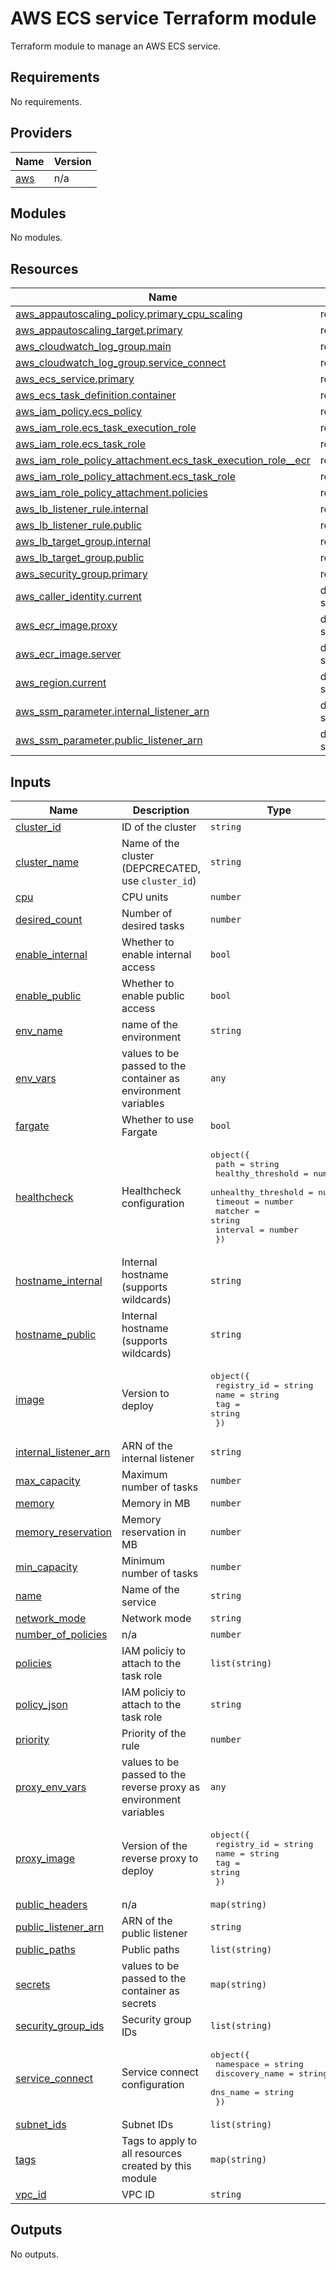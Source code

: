 # AWS ECS service Terraform module

Terraform module to manage an AWS ECS service.
<!-- BEGIN_TF_DOCS -->
## Requirements

No requirements.

## Providers

| Name | Version |
|------|---------|
| <a name="provider_aws"></a> [aws](#provider\_aws) | n/a |

## Modules

No modules.

## Resources

| Name | Type |
|------|------|
| [aws_appautoscaling_policy.primary_cpu_scaling](https://registry.terraform.io/providers/hashicorp/aws/latest/docs/resources/appautoscaling_policy) | resource |
| [aws_appautoscaling_target.primary](https://registry.terraform.io/providers/hashicorp/aws/latest/docs/resources/appautoscaling_target) | resource |
| [aws_cloudwatch_log_group.main](https://registry.terraform.io/providers/hashicorp/aws/latest/docs/resources/cloudwatch_log_group) | resource |
| [aws_cloudwatch_log_group.service_connect](https://registry.terraform.io/providers/hashicorp/aws/latest/docs/resources/cloudwatch_log_group) | resource |
| [aws_ecs_service.primary](https://registry.terraform.io/providers/hashicorp/aws/latest/docs/resources/ecs_service) | resource |
| [aws_ecs_task_definition.container](https://registry.terraform.io/providers/hashicorp/aws/latest/docs/resources/ecs_task_definition) | resource |
| [aws_iam_policy.ecs_policy](https://registry.terraform.io/providers/hashicorp/aws/latest/docs/resources/iam_policy) | resource |
| [aws_iam_role.ecs_task_execution_role](https://registry.terraform.io/providers/hashicorp/aws/latest/docs/resources/iam_role) | resource |
| [aws_iam_role.ecs_task_role](https://registry.terraform.io/providers/hashicorp/aws/latest/docs/resources/iam_role) | resource |
| [aws_iam_role_policy_attachment.ecs_task_execution_role__ecr](https://registry.terraform.io/providers/hashicorp/aws/latest/docs/resources/iam_role_policy_attachment) | resource |
| [aws_iam_role_policy_attachment.ecs_task_role](https://registry.terraform.io/providers/hashicorp/aws/latest/docs/resources/iam_role_policy_attachment) | resource |
| [aws_iam_role_policy_attachment.policies](https://registry.terraform.io/providers/hashicorp/aws/latest/docs/resources/iam_role_policy_attachment) | resource |
| [aws_lb_listener_rule.internal](https://registry.terraform.io/providers/hashicorp/aws/latest/docs/resources/lb_listener_rule) | resource |
| [aws_lb_listener_rule.public](https://registry.terraform.io/providers/hashicorp/aws/latest/docs/resources/lb_listener_rule) | resource |
| [aws_lb_target_group.internal](https://registry.terraform.io/providers/hashicorp/aws/latest/docs/resources/lb_target_group) | resource |
| [aws_lb_target_group.public](https://registry.terraform.io/providers/hashicorp/aws/latest/docs/resources/lb_target_group) | resource |
| [aws_security_group.primary](https://registry.terraform.io/providers/hashicorp/aws/latest/docs/resources/security_group) | resource |
| [aws_caller_identity.current](https://registry.terraform.io/providers/hashicorp/aws/latest/docs/data-sources/caller_identity) | data source |
| [aws_ecr_image.proxy](https://registry.terraform.io/providers/hashicorp/aws/latest/docs/data-sources/ecr_image) | data source |
| [aws_ecr_image.server](https://registry.terraform.io/providers/hashicorp/aws/latest/docs/data-sources/ecr_image) | data source |
| [aws_region.current](https://registry.terraform.io/providers/hashicorp/aws/latest/docs/data-sources/region) | data source |
| [aws_ssm_parameter.internal_listener_arn](https://registry.terraform.io/providers/hashicorp/aws/latest/docs/data-sources/ssm_parameter) | data source |
| [aws_ssm_parameter.public_listener_arn](https://registry.terraform.io/providers/hashicorp/aws/latest/docs/data-sources/ssm_parameter) | data source |

## Inputs

| Name | Description | Type | Default | Required |
|------|-------------|------|---------|:--------:|
| <a name="input_cluster_id"></a> [cluster\_id](#input\_cluster\_id) | ID of the cluster | `string` | `""` | no |
| <a name="input_cluster_name"></a> [cluster\_name](#input\_cluster\_name) | Name of the cluster (DEPCRECATED, use `cluster_id`) | `string` | `""` | no |
| <a name="input_cpu"></a> [cpu](#input\_cpu) | CPU units | `number` | `128` | no |
| <a name="input_desired_count"></a> [desired\_count](#input\_desired\_count) | Number of desired tasks | `number` | `1` | no |
| <a name="input_enable_internal"></a> [enable\_internal](#input\_enable\_internal) | Whether to enable internal access | `bool` | `false` | no |
| <a name="input_enable_public"></a> [enable\_public](#input\_enable\_public) | Whether to enable public access | `bool` | `false` | no |
| <a name="input_env_name"></a> [env\_name](#input\_env\_name) | name of the environment | `string` | n/a | yes |
| <a name="input_env_vars"></a> [env\_vars](#input\_env\_vars) | values to be passed to the container as environment variables | `any` | `{}` | no |
| <a name="input_fargate"></a> [fargate](#input\_fargate) | Whether to use Fargate | `bool` | `false` | no |
| <a name="input_healthcheck"></a> [healthcheck](#input\_healthcheck) | Healthcheck configuration | <pre>object({<br>    path                = string<br>    healthy_threshold   = number<br>    unhealthy_threshold = number<br>    timeout             = number<br>    matcher             = string<br>    interval            = number<br>  })</pre> | <pre>{<br>  "healthy_threshold": 1,<br>  "interval": 5,<br>  "matcher": "200-499",<br>  "path": "/",<br>  "timeout": 2,<br>  "unhealthy_threshold": 3<br>}</pre> | no |
| <a name="input_hostname_internal"></a> [hostname\_internal](#input\_hostname\_internal) | Internal hostname (supports wildcards) | `string` | n/a | yes |
| <a name="input_hostname_public"></a> [hostname\_public](#input\_hostname\_public) | Internal hostname (supports wildcards) | `string` | `""` | no |
| <a name="input_image"></a> [image](#input\_image) | Version to deploy | <pre>object({<br>    registry_id = string<br>    name        = string<br>    tag         = string<br>  })</pre> | <pre>{<br>  "name": "",<br>  "registry_id": "",<br>  "tag": ""<br>}</pre> | no |
| <a name="input_internal_listener_arn"></a> [internal\_listener\_arn](#input\_internal\_listener\_arn) | ARN of the internal listener | `string` | `""` | no |
| <a name="input_max_capacity"></a> [max\_capacity](#input\_max\_capacity) | Maximum number of tasks | `number` | `1` | no |
| <a name="input_memory"></a> [memory](#input\_memory) | Memory in MB | `number` | `512` | no |
| <a name="input_memory_reservation"></a> [memory\_reservation](#input\_memory\_reservation) | Memory reservation in MB | `number` | `256` | no |
| <a name="input_min_capacity"></a> [min\_capacity](#input\_min\_capacity) | Minimum number of tasks | `number` | `1` | no |
| <a name="input_name"></a> [name](#input\_name) | Name of the service | `string` | n/a | yes |
| <a name="input_network_mode"></a> [network\_mode](#input\_network\_mode) | Network mode | `string` | `"bridge"` | no |
| <a name="input_number_of_policies"></a> [number\_of\_policies](#input\_number\_of\_policies) | n/a | `number` | `0` | no |
| <a name="input_policies"></a> [policies](#input\_policies) | IAM policiy to attach to the task role | `list(string)` | `[]` | no |
| <a name="input_policy_json"></a> [policy\_json](#input\_policy\_json) | IAM policiy to attach to the task role | `string` | `null` | no |
| <a name="input_priority"></a> [priority](#input\_priority) | Priority of the rule | `number` | `1` | no |
| <a name="input_proxy_env_vars"></a> [proxy\_env\_vars](#input\_proxy\_env\_vars) | values to be passed to the reverse proxy as environment variables | `any` | `{}` | no |
| <a name="input_proxy_image"></a> [proxy\_image](#input\_proxy\_image) | Version of the reverse proxy to deploy | <pre>object({<br>    registry_id = string<br>    name        = string<br>    tag         = string<br>  })</pre> | <pre>{<br>  "name": "reverse-proxy",<br>  "registry_id": "",<br>  "tag": "latest"<br>}</pre> | no |
| <a name="input_public_headers"></a> [public\_headers](#input\_public\_headers) | n/a | `map(string)` | `{}` | no |
| <a name="input_public_listener_arn"></a> [public\_listener\_arn](#input\_public\_listener\_arn) | ARN of the public listener | `string` | `""` | no |
| <a name="input_public_paths"></a> [public\_paths](#input\_public\_paths) | Public paths | `list(string)` | `[]` | no |
| <a name="input_secrets"></a> [secrets](#input\_secrets) | values to be passed to the container as secrets | `map(string)` | `{}` | no |
| <a name="input_security_group_ids"></a> [security\_group\_ids](#input\_security\_group\_ids) | Security group IDs | `list(string)` | `[]` | no |
| <a name="input_service_connect"></a> [service\_connect](#input\_service\_connect) | Service connect configuration | <pre>object({<br>    namespace      = string<br>    discovery_name = string<br>    dns_name       = string<br>  })</pre> | `null` | no |
| <a name="input_subnet_ids"></a> [subnet\_ids](#input\_subnet\_ids) | Subnet IDs | `list(string)` | `[]` | no |
| <a name="input_tags"></a> [tags](#input\_tags) | Tags to apply to all resources created by this module | `map(string)` | `{}` | no |
| <a name="input_vpc_id"></a> [vpc\_id](#input\_vpc\_id) | VPC ID | `string` | n/a | yes |

## Outputs

No outputs.
<!-- END_TF_DOCS -->